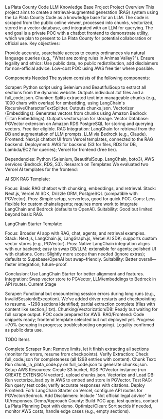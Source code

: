 La Plata County Code LLM Knowledge Base Project
Project Overview
This project aims to create a retrieval-augmented generation (RAG) system using the La Plata County Code as a knowledge base for an LLM. The code is scraped from the public online viewer, processed into chunks, vectorized, stored in a vector database, and integrated with an LLM for querying. The end goal is a private POC with a chatbot frontend to demonstrate utility, which we plan to present to La Plata County for potential collaboration or official use.
Key objectives:

Provide accurate, searchable access to county ordinances via natural language queries (e.g., "What are zoning rules in Animas Valley?").
Ensure legality and ethics: Use public data, no public redistribution, add disclaimers for non-official advice.
Low-cost POC using AWS free tier where possible.

Components Needed
The system consists of the following components:

Scraper: Python script using Selenium and BeautifulSoup to extract all sections from the dynamic website. Outputs individual .txt files and a full_code.json.
Chunker: Splits extracted text into manageable chunks (e.g., 1000 chars with overlap) for embedding, using LangChain's RecursiveCharacterTextSplitter. Outputs chunks.json.
Vectorizer (Embeddings): Generates vectors from chunks using Amazon Bedrock (Titan Embeddings). Outputs vectors.json for storage.
Vector Database: PGVector extension on Amazon RDS PostgreSQL for storing and querying vectors. Free tier eligible.
RAG Integration: LangChain for retrieval from the DB and augmentation of LLM prompts. LLM via Bedrock (e.g., Claude).
Frontend: Next.js chatbot UI from Vercel templates, connected to the RAG backend.
Deployment: AWS for backend (S3 for files, RDS for DB, Lambda/EC2 for queries); Vercel for frontend (free tier).

Dependencies: Python (Selenium, BeautifulSoup, LangChain, boto3), AWS services (Bedrock, RDS, S3).
Research on Templates
We evaluated two Vercel AI templates for the frontend:

AI SDK RAG Template:

Focus: Basic RAG chatbot with chunking, embeddings, and retrieval.
Stack: Next.js, Vercel AI SDK, Drizzle ORM, PostgreSQL (compatible with PGVector).
Pros: Simple setup, serverless, good for quick POC.
Cons: Less flexible for custom chains/agents; requires more work to integrate LangChain and Bedrock (defaults to OpenAI).
Suitability: Good but limited beyond basic RAG.


LangChain Starter Template:

Focus: Broader AI app with RAG, chat, agents, and retrieval examples.
Stack: Next.js, LangChain.js, LangGraph.js, Vercel AI SDK; supports custom vector stores (e.g., PGVector).
Pros: Native LangChain integration aligns with our backend; easy to swap DB/LLM; extensible for agents; polished UI with citations.
Cons: Slightly more scope than needed (ignore extras); defaults to Supabase/OpenAI but swap-friendly.
Suitability: Better overall—faster integration, future-proof.



Conclusion: Use LangChain Starter for better alignment and features. Integration: Swap vector store to PGVector, LLM/embeddings to Bedrock in API routes.
Current Stage

Scraper: Functional but encountering session errors during long runs (e.g., InvalidSessionIdException). We've added driver restarts and checkpointing to resume. ~1298 sections identified; partial extraction complete (files with content like section_1.txt).
Chunking/Vectorization/DB: Ready but waiting for full scrape output. POC code prepared for AWS.
RAG/Frontend: Code snippets ready; frontend template selected but not deployed yet.
Progress: ~70% (scraping in progress; troubleshooting ongoing). Legality confirmed as public data use.

TODO Items

Complete Scraper Run: Remove limits, let it finish extracting all sections (monitor for errors, resume from checkpoints).
Verify Extraction: Check full_code.json for completeness (all 1298 entries with content).
Chunk Text: Run chunk_la_plata_code.py on full_code.json to generate chunks.json.
Setup AWS Resources: Create S3 bucket, RDS PGVector instance (run CREATE EXTENSION vector;), upload chunks.json.
Vectorize and Load DB: Run vectorize_load.py in AWS to embed and store in PGVector.
Test RAG: Run query test code; verify accurate responses with citations.
Deploy Frontend: Fork LangChain Starter on Vercel, configure API routes for PGVector/Bedrock.
Add Disclaimers: Include "Not official legal advice" in UI/responses.
Demo/Approach County: Build POC app, test queries, contact La Plata Planning Dept with demo.
Optimize/Clean: Sort secids if needed, monitor AWS costs, handle edge cases (e.g., empty sections).
